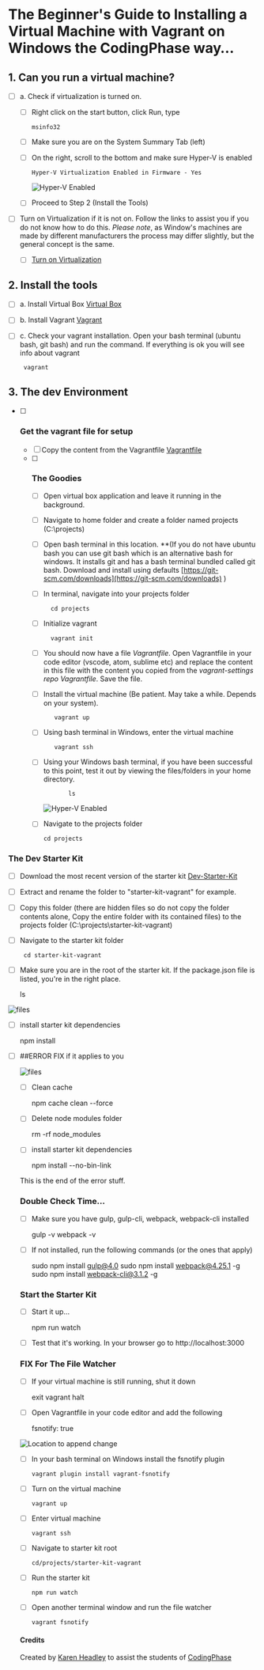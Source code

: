 # The Beginner&#39;s Guide to Installing a Virtual Machine with Vagrant on Windows the CodingPhase way…

##  1. Can you run a virtual machine?
- [ ] a. Check if virtualization is turned on.
  - [ ] Right click on the start button, click Run, type
        
        msinfo32  
  - [ ] Make sure you are on the System Summary Tab (left)
  - [ ] On the right, scroll to the bottom and make sure Hyper-V is enabled  
      
        Hyper-V Virtualization Enabled in Firmware - Yes
        
    ![Hyper-V Enabled](img/1.jpg)
    
  - [ ] Proceed to Step 2 (Install the Tools)
  
- [ ] Turn on Virtualization  if it is not on. Follow the links to assist you 
if you do not know how to do this. *Please note*, as Window&#39;s machines are made by different manufacturers the process may differ slightly, but the general concept is the same.
    - [ ] [Turn on Virtualization ](https://www.youtube.com/watch?v=tTS0SF_s-0g)
     

        
   
## 2. Install the tools

 - [ ] a. Install Virtual Box 
 [Virtual Box](https://www.virtualbox.org/wiki/Downloads)
 - [ ] b. Install Vagrant 
 [Vagrant](https://www.vagrantup.com/)
 - [ ] c. Check your vagrant installation. Open your bash terminal (ubuntu 
 bash, git bash) and run the command. If everything is ok you will see info about vagrant      
      
        vagrant  
    


     
## 3. The dev Environment

  - [ ] ### Get the vagrant file for setup
      - [ ] Copy the content from the Vagrantfile
      [Vagrantfile](https://github.com/codingphasedotcom/vagrant-settings/blob/master/Vagrantfile)
    - [ ] ### The Goodies
        - [ ] Open virtual box application and leave it running in the 
          background.
        - [ ] Navigate to home folder and create a folder named projects (C:\projects)
        - [ ] Open bash terminal in this location. \*\*(If you do not have ubuntu bash you can use git bash which is an alternative bash for windows. It installs git and has a bash terminal bundled called git bash. Download and install using defaults [https://git-scm.com/downloads](https://git-scm.com/downloads) )
        - [ ] In terminal, navigate into your projects folder
           
                cd projects
                
        - [ ] Initialize vagrant
                
                vagrant init
                
        - [ ] You should now have a file *Vagrantfile*. Open Vagrantfile in
           your code editor (vscode, atom, sublime etc) and replace the 
           content in this file with the content you copied from the 
           *vagrant-settings repo Vagrantfile*. Save the file.
           
       - [ ] Install the virtual machine (Be patient. May take a while. Depends on your system).
                        
                vagrant up
                        
       - [ ] Using bash terminal in Windows, enter the virtual machine
                        
                vagrant ssh 
                
       - [ ] Using your Windows bash terminal, if you have been successful to this point, test it out by viewing the files/folders in your home directory. 
                             
                    ls  
          ![Hyper-V Enabled](img/2.png)  
          
        - [ ] Navigate to the projects folder           
                                                        
                  
              cd projects 
                
  
  
   ### The Dev Starter Kit
   - [ ] Download the most recent version of the starter kit [Dev-Starter-Kit](https://github.com/codingphasedotcom/Dev-Starter-Kit)
   - [ ] Extract and rename the folder to &quot;starter-kit-vagrant&quot; for example.
   - [ ] Copy this folder (there are hidden files so do not copy the folder contents alone, Copy the entire folder with its contained files) to the projects folder (C:\projects\starter-kit-vagrant)
   - [ ] Navigate to the starter kit folder   
                         
          cd starter-kit-vagrant
   - [ ] Make sure you are in the root of the starter kit. If the package.json file is listed, you&#39;re in the right place.    
      
        
        ls
    
![files](img/3.png)

  - [ ] install starter kit dependencies
  
  
    npm install
    
- [ ] ##ERROR FIX
if it applies to you 

  ![files](img/4.png)
  
  - [ ] Clean cache 
  
    
    npm cache clean --force
    
  - [ ] Delete node modules folder
  
      
      rm -rf node_modules
      
  - [ ] install starter kit dependencies
  
      
      npm install --no-bin-link
      
  This is the end of the error stuff.
      
  ### Double Check Time...
  
  - [ ] Make sure you have gulp, gulp-cli, webpack, webpack-cli installed

      
      gulp -v
      webpack -v
      
  - [ ] If not installed, run the following commands (or the ones that apply)
      
      
      sudo npm install gulp@4.0
      sudo npm install webpack@4.25.1 -g
      sudo npm install webpack-cli@3.1.2 -g
      
  ### Start the Starter Kit
      
  - [ ] Start it up...
      
      
      npm run watch
      
  - [ ] Test that it's working. In your browser go to http://localhost:3000
  
  ### FIX For The File Watcher
  
  - [ ] If your virtual machine is still running, shut it down
      
      
      exit
      vagrant halt
      
  - [ ] Open Vagrantfile in your code editor and add the following
      
      
      fsnotify: true
      
  ![Location to append change](img/5.png)
  
  - [ ] In your bash terminal on Windows install the fsnotify plugin
        
        vagrant plugin install vagrant-fsnotify
        
  - [ ] Turn on the virtual machine
        
        vagrant up
        
  - [ ] Enter virtual machine
        
        vagrant ssh
        
  - [ ] Navigate to starter kit root
        
        cd/projects/starter-kit-vagrant
        
  - [ ] Run the starter kit
        
        npm run watch
        
  - [ ] Open another terminal window and run the file watcher 
        
        vagrant fsnotify
        
  
  #### Credits 
  Created by [Karen Headley](https://khdevtt.com)    to assist the students 
  of [CodingPhase](https://codingphase.com)
  